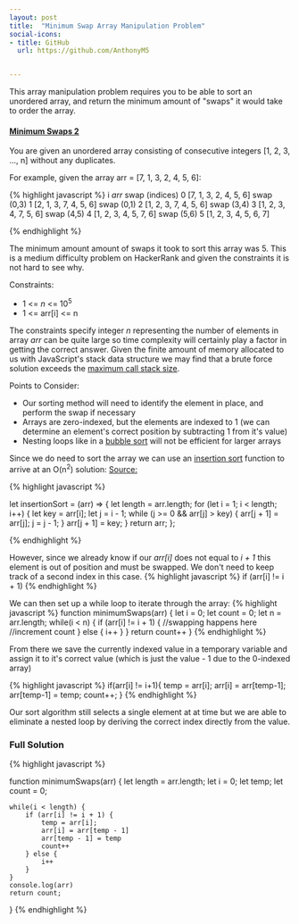 ```yaml
---
layout: post
title:  "Minimum Swap Array Manipulation Problem"
social-icons: 
- title: GitHub
  url: https://github.com/AnthonyM5


---
```






This array manipulation problem requires you to be able to sort an unordered array, and return the minimum amount of "swaps" it would take to order the array.  

#### [Minimum Swaps 2][1] 
You are given an unordered array consisting of consecutive integers  [1, 2, 3, ..., n] without any duplicates. 

For example, given the array arr = [7, 1, 3, 2, 4, 5, 6]: 

{% highlight javascript %}
i   *arr*                   swap (indices)
0   [7, 1, 3, 2, 4, 5, 6]   swap (0,3)
1   [2, 1, 3, 7, 4, 5, 6]   swap (0,1)
2   [1, 2, 3, 7, 4, 5, 6]   swap (3,4)
3   [1, 2, 3, 4, 7, 5, 6]   swap (4,5)
4   [1, 2, 3, 4, 5, 7, 6]   swap (5,6)
5   [1, 2, 3, 4, 5, 6, 7]

{% endhighlight %}

The minimum amount amount of swaps it took to sort this array was 5.  This is a medium difficulty problem on HackerRank and given the constraints it is not hard to see why. 

Constraints: 
* 1 <= *n* <= 10<sup>5</sup>
* 1 <= arr[i] <= n

The constraints specify integer *n* representing the number of elements in array *arr* can be quite large so time complexity will certainly play a factor in getting the correct answer.  Given the finite amount of memory allocated to us with JavaScript's stack data structure we may find that a brute force solution exceeds the [maximum call stack size][2].

Points to Consider:
* Our sorting method will need to identify the element in place, and perform the swap if necessary
* Arrays are zero-indexed, but the elements are indexed to 1 (we can determine an element's correct position by subtracting 1 from it's value)
* Nesting loops like in a [bubble sort][3] will not be efficient for larger arrays

Since we do need to sort the array we can use an [insertion sort][4] function to arrive at an O(n<sup>2</sup>) solution:
[Source:][4]

{% highlight javascript %}

let insertionSort = (arr) => {
    let length = arr.length;
    for (let i = 1; i < length; i++) {
        let key = arr[i];
        let j = i - 1;
        while (j >= 0 && arr[j] > key) {
            arr[j + 1] = arr[j];
            j = j - 1;
        }
        arr[j + 1] = key;
    }
    return arr;
};

{% endhighlight %}


However, since we already know if our *arr[i]* does not equal to *i + 1* this element is out of position and must be swapped.  We don't need to keep track of a second index in this case.
{% highlight javascript %}
if (arr[i] != i + 1)
{% endhighlight %}


We can then set up a while loop to iterate through the array:
{% highlight javascript %}
function minimumSwaps(arr) {
        let i = 0;
        let count = 0;
        let  n = arr.length;
        while(i < n) {
            if (arr[i] != i + 1) {
            //swapping happens here
            //increment count
            } else {
                i++
            }
        }
        return count++
}
{% endhighlight %}

From there we save the currently indexed value in a temporary variable and assign it to it's correct value (which is just the value - 1 due to the 0-indexed array)

{% highlight javascript %}
 if(arr[i] != i+1){
                temp = arr[i];
                arr[i] = arr[temp-1];
                arr[temp-1] = temp;
                count++;
            }
{% endhighlight %}

Our sort algorithm still selects a single element at at time but we are able to eliminate a nested loop by deriving the correct index directly from the value.  


### Full Solution
{% highlight javascript %}

function minimumSwaps(arr) {
    let length = arr.length;
    let i = 0;
    let temp;
    let count = 0;
    
    while(i < length) {
        if (arr[i] != i + 1) {
            temp = arr[i];
            arr[i] = arr[temp - 1]
            arr[temp - 1] = temp
            count++
        } else {
            i++
        }
    }
    console.log(arr)
    return count;

}
{% endhighlight %}

 


[1]:https://www.hackerrank.com/challenges/minimum-swaps-2/problem
[2]:https://glebbahmutov.com/blog/javascript-stack-size/
[3]:https://stackoverflow.com/questions/7502489/bubble-sort-algorithm-javascript
[4]:https://gist.github.com/robincard/2d0acdf42e4e606ad341d7fdcf264a48


